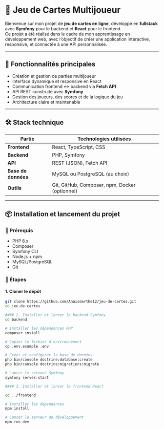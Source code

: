 # 🎴 Jeu de Cartes Multijoueur

Bienvenue sur mon projet de **jeu de cartes en ligne**, développé en **fullstack** avec **Symfony** pour le backend et **React** pour le frontend.  
Ce projet a été réalisé dans le cadre de mon apprentissage en développement web, avec l’objectif de créer une application interactive, responsive, et connectée à une API personnalisée.

---

## 🌟 Fonctionnalités principales

- Création et gestion de parties multijoueur
- Interface dynamique et responsive en React
- Communication frontend ↔ backend via **Fetch API**
- API REST construite avec **Symfony**
- Gestion des joueurs, des scores et de la logique du jeu
- Architecture claire et maintenable

---

## 🛠️ Stack technique

| Partie        | Technologies utilisées              |
|--------------|-------------------------------------|
| **Frontend** | React, TypeScript, CSS              |
| **Backend**  | PHP, Symfony                        |
| **API**      | REST (JSON), Fetch API              |
| **Base de données** | MySQL ou PostgreSQL (au choix)     |
| **Outils**   | Git, GitHub, Composer, npm, Docker (optionnel) |

---

## 📦 Installation et lancement du projet

### 🧰 Prérequis

- PHP 8.x
- Composer
- Symfony CLI
- Node.js + npm
- MySQL/PostgreSQL
- Git

### 🚀 Étapes

#### 1. Cloner le dépôt

```bash
git clone https://github.com/Anaismarthe12/jeu-de-cartes.git
cd jeu-de-cartes

#### 2. Installer et lancer le backend Symfony
cd backend

# Installer les dépendances PHP
composer install

# Copier le fichier d'environnement
cp .env.example .env

# Créer et configurer la base de données
php bin/console doctrine:database:create
php bin/console doctrine:migrations:migrate

# Lancer le serveur Symfony
symfony server:start

#### 3. Installer et lancer le frontend React

cd ../frontend

# Installer les dépendances
npm install

# Lancer le serveur de développement
npm run dev


